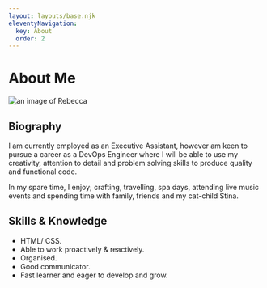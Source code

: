 ```yaml
---
layout: layouts/base.njk
eleventyNavigation:
  key: About
  order: 2
---
```

# About Me

<a><img src="[C:\Users\becca\OneDrive\Documents\GitHub\eleventy-base-blog\public\img\PXL_20230701_184329265~2.jpg]" class="img-thumbnail" alt="an image of Rebecca"></a>

## Biography

I am currently employed as an Executive Assistant, however am keen to pursue a career as a DevOps Engineer where I will be able to use my creativity, attention to detail and problem solving skills to produce quality and functional code.

In my spare time, I enjoy; crafting, travelling, spa days, attending live music events and spending time with family, friends and my cat-child Stina.


## Skills & Knowledge

 <ul>
      <li>HTML/ CSS.</li>
        <li>Able to work proactively & reactively.</li>
        <li>Organised.</li>
        <li>Good communicator.</li>
        <li>Fast learner and eager to develop and grow.</li>
      </ul>



[def]: public/img/PXL_20230701_184329265~2.jp